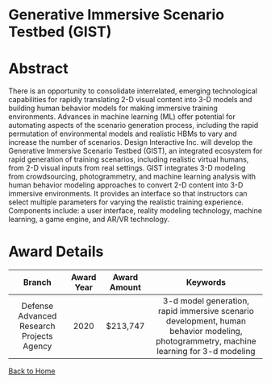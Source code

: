 
Generative Immersive Scenario Testbed (GIST)
============================================

# Abstract


There is an opportunity to consolidate interrelated, emerging technological capabilities for rapidly translating 2-D visual content into 3-D models and building human behavior models for making immersive training environments. Advances in machine learning (ML) offer potential for automating aspects of the scenario generation process, including the rapid permutation of environmental models and realistic HBMs to vary and increase the number of scenarios. Design Interactive Inc. will develop the Generative Immersive Scenario Testbed (GIST), an integrated ecosystem for rapid generation of training scenarios, including realistic virtual humans, from 2-D visual inputs from real settings. GIST integrates 3-D modeling from crowdsourcing, photogrammetry, and machine learning analysis with human behavior modeling approaches to convert 2-D content into 3-D immersive environments. It provides an interface so that instructors can select multiple parameters for varying the realistic training experience. Components include: a user interface, reality modeling technology, machine learning, a game engine, and AR/VR technology.  

# Award Details

|Branch|Award Year|Award Amount|Keywords|
| :---: | :---: | :---: | :---: |
|Defense Advanced Research Projects Agency|2020|$213,747|3-d model generation, rapid immersive scenario development, human behavior modeling, photogrammetry, machine learning for 3-d modeling|
  
  


[Back to Home](https://github.com/chrischow/dod_sbir_awards/Reports/CC/#1226)
